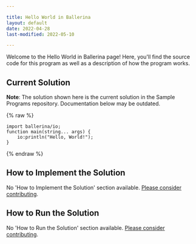 ```yaml
---

title: Hello World in Ballerina
layout: default
date: 2022-04-28
last-modified: 2022-05-10

---
```


Welcome to the Hello World in Ballerina page! Here, you'll find the source code for this program as well as a description of how the program works.

## Current Solution

**Note**: The solution shown here is the current solution in the Sample Programs repository. Documentation below may be outdated.

{% raw %}

```ballerina
import ballerina/io;
function main(string... args) {
    io:println("Hello, World!");
}
```

{% endraw %}

## How to Implement the Solution

No 'How to Implement the Solution' section available. [Please consider contributing](https://github.com/TheRenegadeCoder/sample-programs-website).

## How to Run the Solution

No 'How to Run the Solution' section available. [Please consider contributing](https://github.com/TheRenegadeCoder/sample-programs-website).